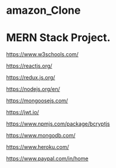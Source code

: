 
# amazon_Clone
MERN Stack Project.
=======
https://www.w3schools.com/

https://reactjs.org/

https://redux.js.org/

https://nodejs.org/en/

https://mongoosejs.com/

https://jwt.io/

https://www.npmjs.com/package/bcryptjs

https://www.mongodb.com/

https://www.heroku.com/

https://www.paypal.com/in/home
